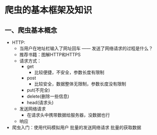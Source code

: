 # 爬虫的基本框架及知识

## 一、爬虫基本概念

+ HTTP:
  + 当用户在地址栏输入了网址回车 —— 发送了网络请求的过程是什么？
  + 推荐书籍：图解HTTP和HTTPS
  + 请求方式：
    + get
      + 比较便捷，不安全，参数长度有限制
    + post
      + 比较安全，数据整体无限制，参数长度没有限制
    + put(不完全)
    + delete(删除一些信息)
    + head(请求头)
  + 发送网络请求
    + 在请求头中携带数据给服务器，没数据也行
  + 响应
+ 爬虫入门：使用代码模拟用户 批量的发送网络请求 批量的获取数据